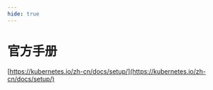```yaml
---
hide: true
---
```

# 官方手册

[https://kubernetes.io/zh-cn/docs/setup/](https://kubernetes.io/zh-cn/docs/setup/)